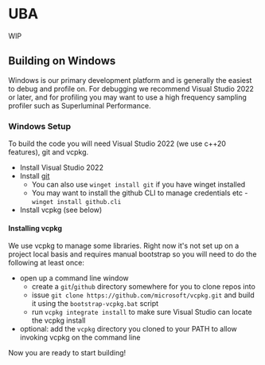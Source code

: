 # UBA

WIP

## Building on Windows

Windows is our primary development platform and is generally the easiest to debug and profile on. For
debugging we recommend Visual Studio 2022 or later, and for profiling you may want to use a high 
frequency sampling profiler such as Superluminal Performance.

### Windows Setup

To build the code you will need Visual Studio 2022 (we use c++20 features), git and vcpkg.

* Install Visual Studio 2022
* Install [git](https://git-scm.com/download/win)
  * You can also use `winget install git` if you have winget installed
  * You may want to install the github CLI to manage credentials etc - `winget install github.cli`
* Install vcpkg (see below)

#### Installing vcpkg

We use vcpkg to manage some libraries. Right now it's not set up on a project local
basis and requires manual bootstrap so you will need to do the following at least once:

* open up a command line window
  * create a `git`/`github` directory somewhere for you to clone repos into
  * issue `git clone https://github.com/microsoft/vcpkg.git` and build it using the `bootstrap-vcpkg.bat` script
  * run `vcpkg integrate install` to make sure Visual Studio can locate the vcpkg install
* optional: add the `vcpkg` directory you cloned to your PATH to allow invoking vcpkg on the command line

Now you are ready to start building!
